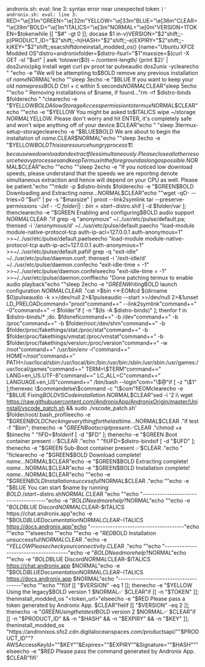 andronix.sh: eval: line 3: syntax error near unexpected token `)'
andronix.sh: eval: line 3: `RED="\e[31m"GREEN="\e[32m"YELLOW="\e[33m"BLUE="\e[36m"CLEAR="\e[39m"BOLD="\e[1m"ITALICS="\e[3m"NORMAL="\e[0m"VERSION=1TOKEN=$tokenwhile [[ "$#" -gt 0 ]]; docase $1 in-v)VERSION="$2"shift;;-p)PRODUCT_ID="$2"shift;;-h)HASH="$2"shift;;-e)EXPIRY="$2"shift;;-k)KEY="$2"shift;;esacshiftdoneinstall_modded_os() {name="Ubuntu XFCE Modded OS"distro=andronixfolder=$distro-fsurl="$1"maxsize=$(curl -X GET -sI "$url" | awk 'tolower($0) ~ /content-length/ {print $2}' | dos2unix)pkg install wget curl pv proot tar pulseaudio dos2unix -yclearecho " "echo -e "We will be attempting to$BOLD remove any previous installation of $name$NORMAL"echo ""sleep 3echo -e "$BLUE If you want to keep your old $name press$BOLD Ctrl + c within 5 seconds$NORMAL$CLEAR"sleep 5echo ""echo " Removing installations of $name, if found..."rm -rf $distro-binds $folderecho " "clearecho -e "$YELLOW$BOLD Allow Storage Access permission to termux$NORMAL$CLEAR"echo ""echo -e "$YELLOW You might be asked to$ITALICS wipe ~/storage $NORMAL$YELLOW. Please don't worry and hit ENTER, it's completely safe and won't wipe anything off of your device.$CLEAR"echo " "sleep 3termux-setup-storageclearecho -e "$BLUE$BOLD We are about to begin the installation of $name.$CLEAR$NORMAL"echo ""sleep 3echo -e "$YELLOW$BOLD This is a resource hungry process 🏗 because we download and extract files simultaneously. Please close all other resource heavy processes and keep Termux in the foreground as long as possible.$NORMAL$CLEAR"echo ""echo ""sleep 2echo -e "If you noticed low download speeds, please understand that the speeds we are reporting denote simultaneous extraction and hence will depend on your CPU as well. Please be patient."echo ""mkdir -p $distro-binds $folderecho -e "$GREEN$BOLD Downloading and Extracting $name...$NORMAL$CLEAR"echo ""wget -qO- --tries=0 "$url" | pv -s "$maxsize" | proot --link2symlink tar --preserve-permissions -Jxf - -C $folder || :bin=start-$distro.shif [ -d $folder/var ]; thenclearecho -e "$GREEN Enabling and configuring$BOLD audio support $NORMAL$CLEAR ."if grep -q "anonymous" ~/../usr/etc/pulse/default.pa; thensed -i '/anonymous/d' ~/../usr/etc/pulse/default.paecho "load-module module-native-protocol-tcp auth-ip-acl=127.0.0.1 auth-anonymous=1" >>~/../usr/etc/pulse/default.paelseecho "load-module module-native-protocol-tcp auth-ip-acl=127.0.0.1 auth-anonymous=1" >>~/../usr/etc/pulse/default.pafiif grep -q "exit-idle" ~/../usr/etc/pulse/daemon.conf; thensed -i '/exit-idle/d' ~/../usr/etc/pulse/daemon.confecho "exit-idle-time = -1" >>~/../usr/etc/pulse/daemon.confelseecho "exit-idle-time = -1" >>~/../usr/etc/pulse/daemon.conffiecho "Done patching termux to enable audio playback"echo ""sleep 2echo -e "$GREEN Writing$BOLD launch configuration $NORMAL$CLEAR ."cat >$bin <<-EOMcd \$(dirname \$0)pulseaudio -k >>/dev/null 2>&1pulseaudio --start >>/dev/null 2>&1unset LD_PRELOADcommand="proot"command+=" --link2symlink"command+=" -0"command+=" -r $folder"if [ -n "\$(ls -A $distro-binds)" ]; thenfor f in $distro-binds/* ;do. \$fdoneficommand+=" -b /dev"command+=" -b /proc"command+=" -b $folder/root:/dev/shm"command+=" -b $folder/proc/fakethings/stat:/proc/stat"command+=" -b $folder/proc/fakethings/vmstat:/proc/vmstat"command+=" -b $folder/proc/fakethings/version:/proc/version"command+=" -w /root"command+=" /usr/bin/env -i"command+=" HOME=/root"command+=" PATH=/usr/local/sbin:/usr/local/bin:/bin:/usr/bin:/sbin:/usr/sbin:/usr/games:/usr/local/games"command+=" TERM=\$TERM"command+=" LANG=en_US.UTF-8"command+=" LC_ALL=C"command+=" LANGUAGE=en_US"command+=" /bin/bash --login"com="\$@"if [ -z "\$1" ];thenexec \$commandelse\$command -c "\$com"fiEOMclearecho -e "$BLUE Fixing$BOLD VS Code installation.$NORMAL$CLEAR"sed -i '2 i\ wget https://raw.githubusercontent.com/AndronixApp/AndronixOrigin/master/Uninstall/vscode_patch.sh && sudo ./vscode_patch.sh' $folder/root/.bash_profileecho -e "$GREEN$BOLD Checking everything for the last time...$NORMAL$CLEAR ."if test -f "$bin"; thenecho -e "$GREEN   Boot script present ✅$CLEAR ."chmod +x $binecho " "fiFD=$folderif [ -d "$FD" ]; thenecho -e "$GREEN   Boot container present ✅$CLEAR ."echo " "fiUFD=$distro-bindsif [ -d "$UFD" ]; thenecho -e "$GREEN   Sub-Boot container present ✅$CLEAR ."echo " "ficlearecho -e "$GREEN$BOLD Download complete! $name...$NORMAL$CLEAR"echo -e "$GREEN$BOLD Extracting complete! $name...$NORMAL$CLEAR"echo -e "$GREEN$BOLD Installation complete! $name...$NORMAL$CLEAR"echo ""echo -e "$GREEN$BOLD Installation successful!$NORMAL$CLEAR ."echo ""echo -e "$BLUE You can start $name by running $BOLD./start-$distro.sh$NORMAL.$CLEAR "echo ""echo "--------------------------------------"echo -e "$BOLD Need more help?$NORMAL"echo ""echo -e "$BOLD$BLUE Discord$NORMAL$CLEAR-$ITALICS https://chat.andronix.app"echo -e "$BOLD$BLUE Documentation$NORMAL$CLEAR-$ITALICS https://docs.andronix.app"echo "--------------------------------------"echo ""echo ""elseecho ""echo ""echo -e "$RED$BOLD Installation unsuccessful!$NORMAL$CLEAR ."echo -e "$YELLOW Please check your connectivity.$CLEAR ."echo ""echo "--------------------------------------"echo -e "$BOLD Need more help?$NORMAL"echo ""echo -e "$BOLD$BLUE Discord$NORMAL$CLEAR-$ITALICS https://chat.andronix.app $NORMAL"echo -e "$BOLD$BLUE Documentation$NORMAL$CLEAR-$ITALICS https://docs.andronix.app $NORMAL"echo "--------------------------------------"echo ""echo ""fi}if [[ "$VERSION" -eq 1 ]]; thenecho -e "$YELLOW Using the legacy$BOLD version 1 $NORMAL✅ $CLEAR"if [[ -n "$TOKEN" ]]; theninstall_modded_os "<token_url>"elseecho -e "$RED Please pass a token generated by Andronix App. $CLEAR"fielif [[ "$VERSION" -eq 2 ]]; thenecho -e "$GREEN Using the latest$BOLD version 2 $NORMAL✅ $CLEAR"if [[ -n "$PRODUCT_ID" && -n "$HASH" && -n "$EXPIRY" && -n "$KEY" ]]; theninstall_modded_os "https://andronixos.sfo2.cdn.digitaloceanspaces.com/productsapi/""$PRODUCT_ID""?AWSAccessKeyId=""$KEY""&Expires=""$EXPIRY""&Signature=""$HASH"""elseecho -e "$RED Please pass the command generated by Andronix App. $CLEAR"fifi'
